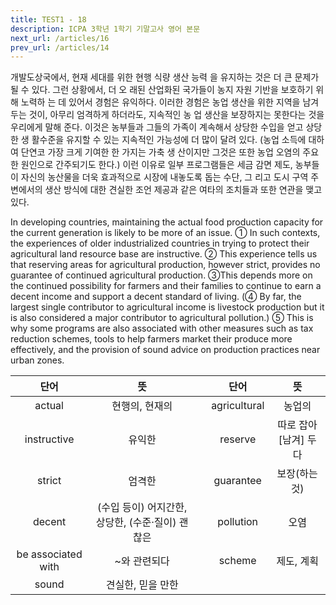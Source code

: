 ```yaml
---
title: TEST1 - 18
description: ICPA 3학년 1학기 기말고사 영어 본문
next_url: /articles/16
prev_url: /articles/14
---
```


개발도상국에서, 현재 세대를 위한 현행 식량 생산 능력 을 유지하는 것은 더 큰 문제가 될 수 있다. 그런 상황에서, 더 오 래된 산업화된 국가들이 농지 자원 기반을 보호하기 위해 노력하 는 데 있어서 경험은 유익하다. 이러한 경험은 농업 생산을 위한 지역을 남겨 두는 것이, 아무리 엄격하게 하더라도, 지속적인 농 업 생산을 보장하지는 못한다는 것을 우리에게 말해 준다. 이것은 농부들과 그들의 가족이 계속해서 상당한 수입을 얻고 상당한 생 활수준을 유지할 수 있는 지속적인 가능성에 더 많이 달려 있다. (농업 소득에 대하여 단연코 가장 크게 기여한 한 가지는 가축 생 산이지만 그것은 또한 농업 오염의 주요한 원인으로 간주되기도 한다.) 이런 이유로 일부 프로그램들은 세금 감면 제도, 농부들이 자신의 농산물을 더욱 효과적으로 시장에 내놓도록 돕는 수단, 그 리고 도시 구역 주변에서의 생산 방식에 대한 견실한 조언 제공과 같은 여타의 조치들과 또한 연관을 맺고 있다.

In developing countries, maintaining the actual food production capacity for the current generation is likely to be more of an issue. ① In such contexts, the experiences of older industrialized countries in trying to protect their agricultural land resource base are instructive. ② This experience tells us that reserving areas for agricultural production, however strict, provides no guarantee of continued agricultural production. ③This depends more on the continued possibility for farmers and their families to continue to earn a decent income and support a decent standard of living. (④ By far, the largest single contributor to agricultural income is livestock production but it is also considered a major contributor to agricultural pollution.) ⑤ This is why some programs are also associated with other measures such as tax reduction schemes, tools to help farmers market their produce more effectively, and the provision of sound advice on production practices near urban zones.

|단어|뜻| |단어|뜻|
|:--------------:|:------------------------------:|-|:--------------:|:------------------------------:|
|actual|현행의, 현재의||agricultural|농업의|
|instructive|유익한||reserve|따로 잡아[남겨] 두다|
|strict|엄격한||guarantee|보장(하는 것)|
|decent|(수입 등이) 어지간한, 상당한, (수준·질이) 괜찮은||pollution|오염|
|be associated with|~와 관련되다||scheme|제도, 계획|
|sound|견실한, 믿을 만한||||
